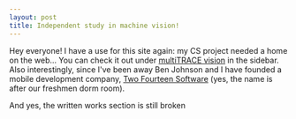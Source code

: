 ```yaml
---
layout: post
title: Independent study in machine vision!
---
```


Hey everyone! I have a use for this site again: my CS project needed a
home on the web... You can check it out under [multiTRACE
vision]("/cs280") in the sidebar. Also interestingly, since
I've been away Ben Johnson and I have founded a mobile development
company, [Two Fourteen Software](href="http://twofourteen.com") (yes,
the name is after our freshmen dorm room).

And yes, the written works section is still broken